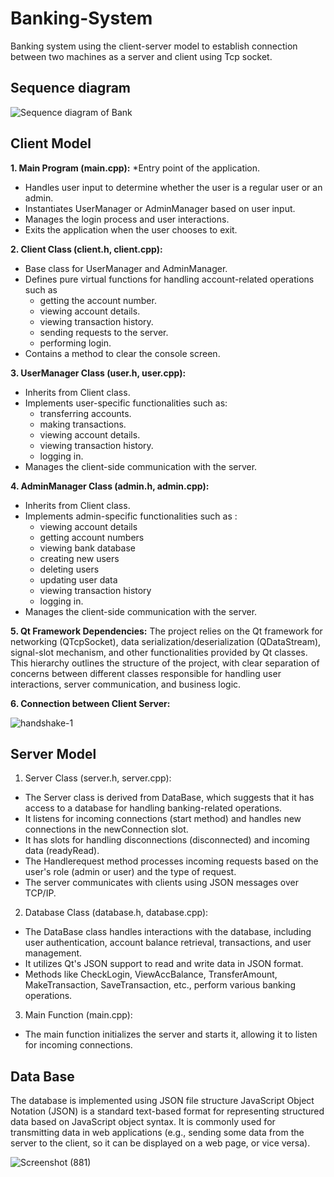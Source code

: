 # Banking-System
Banking system using the client-server model to establish connection between two machines  as a server and client using Tcp socket.

## Sequence diagram
![Sequence diagram of Bank](https://github.com/ahmed2-salah/Banking-System/assets/90197922/446c95f5-5902-473f-9aa1-e1be6b2e8918)

## Client Model 
**1. Main Program (main.cpp):**
*Entry point of the application.
* Handles user input to determine whether the user is a regular user or an admin.
* Instantiates UserManager or AdminManager based on user input.
* Manages the login process and user interactions.
* Exits the application when the user chooses to exit.


 **2. Client Class (client.h, client.cpp):**
* Base class for UserManager and AdminManager.
* Defines pure virtual functions for handling account-related operations such as
  *  getting the account number.
  *  viewing account details.
  *  viewing transaction history.
  *  sending requests to the server.
  *  performing login.
* Contains a method to clear the console screen.

**3. UserManager Class (user.h, user.cpp):**
* Inherits from Client class.
* Implements user-specific functionalities such as:
  *  transferring accounts.
  *  making transactions.
  *  viewing account details.
  *  viewing transaction history.
  *  logging in.
* Manages the client-side communication with the server.

**4. AdminManager Class (admin.h, admin.cpp):**
* Inherits from Client class.
* Implements admin-specific functionalities such as :
  * viewing account details
  * getting account numbers
  * viewing bank database
  * creating new users
  * deleting users
  * updating user data
  * viewing transaction history
  * logging in.
* Manages the client-side communication with the server.

**5. Qt Framework Dependencies:**
The project relies on the Qt framework for networking (QTcpSocket), data serialization/deserialization (QDataStream), signal-slot mechanism, and other functionalities provided by Qt classes.
This hierarchy outlines the structure of the project, with clear separation of concerns between different classes responsible for handling user interactions, server communication, and business logic.

**6. Connection between Client Server:**

![handshake-1](https://github.com/ahmed2-salah/Banking-System/assets/90197922/431a73ca-bcd5-4bd8-b4ab-557259e98e5e)


## Server Model
1. Server Class (server.h, server.cpp):
* The Server class is derived from DataBase, which suggests that it has access to a database for handling banking-related operations.
* It listens for incoming connections (start method) and handles new connections in the newConnection slot.
* It has slots for handling disconnections (disconnected) and incoming data (readyRead).
* The Handlerequest method processes incoming requests based on the user's role (admin or user) and the type of request.
* The server communicates with clients using JSON messages over TCP/IP.

2. Database Class (database.h, database.cpp):
* The DataBase class handles interactions with the database, including user authentication, account balance retrieval, transactions, and user management.
* It utilizes Qt's JSON support to read and write data in JSON format.
* Methods like CheckLogin, ViewAccBalance, TransferAmount, MakeTransaction, SaveTransaction, etc., perform various banking operations.

3. Main Function (main.cpp):
* The main function initializes the server and starts it, allowing it to listen for incoming connections.

## Data Base
The database is implemented using JSON file structure JavaScript Object Notation (JSON) is a standard text-based format for representing structured data based on JavaScript object syntax. It is commonly used for transmitting data in web applications (e.g., sending some data from the server to the client, so it can be displayed on a web page, or vice versa).

![Screenshot (881)](https://github.com/ahmed2-salah/Banking-System/assets/90197922/2f23dcdd-4d8c-40e1-b981-8e9979cd0cf9)

